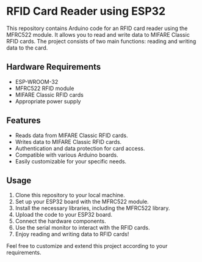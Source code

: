 # RFID Card Reader using ESP32

This repository contains Arduino code for an RFID card reader using the MFRC522 module. It allows you to read and write data to MIFARE Classic RFID cards. The project consists of two main functions: reading and writing data to the card.

## Hardware Requirements
- ESP-WROOM-32
- MFRC522 RFID module
- MIFARE Classic RFID cards
- Appropriate power supply

## Features
- Reads data from MIFARE Classic RFID cards.
- Writes data to MIFARE Classic RFID cards.
- Authentication and data protection for card access.
- Compatible with various Arduino boards.
- Easily customizable for your specific needs.

## Usage
1. Clone this repository to your local machine.
2. Set up your ESP32 board with the MFRC522 module.
3. Install the necessary libraries, including the MFRC522 library.
4. Upload the code to your ESP32 board.
5. Connect the hardware components.
6. Use the serial monitor to interact with the RFID cards.
7. Enjoy reading and writing data to RFID cards!

Feel free to customize and extend this project according to your requirements.

